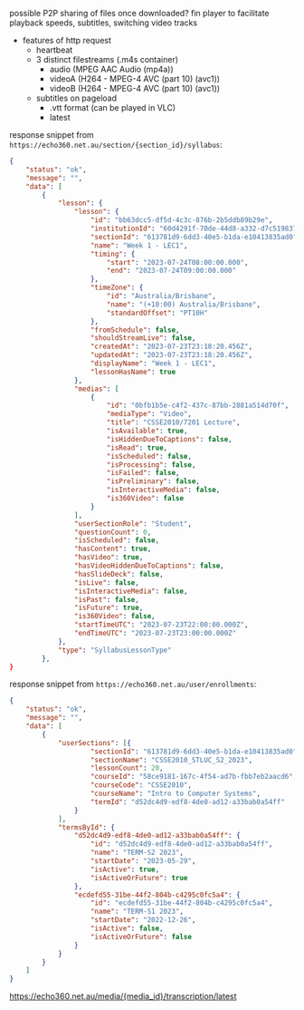 possible P2P sharing of files once downloaded?
fin player to facilitate playback speeds, subtitles, switching video tracks




- features of http request
  - heartbeat
  - 3 distinct filestreams (.m4s container)
    - audio  (MPEG AAC Audio (mp4a))
    - videoA (H264 - MPEG-4 AVC (part 10) (avc1))
    - videoB (H264 - MPEG-4 AVC (part 10) (avc1))
  - subtitles on pageload
    - .vtt format (can be played in VLC)
    - latest

response snippet from `https://echo360.net.au/section/{section_id}/syllabus`:
```json
{
    "status": "ok",
    "message": "",
    "data": [
        {
            "lesson": {
                "lesson": {
                    "id": "bb63dcc5-df5d-4c3c-876b-2b5ddb89b29e",
                    "institutionId": "60d4291f-70de-44d8-a332-d7c51983738d",
                    "sectionId": "613781d9-6dd3-40e5-b1da-e10413835ad0",
                    "name": "Week 1 - LEC1",
                    "timing": {
                        "start": "2023-07-24T08:00:00.000",
                        "end": "2023-07-24T09:00:00.000"
                    },
                    "timeZone": {
                        "id": "Australia/Brisbane",
                        "name": "(+10:00) Australia/Brisbane",
                        "standardOffset": "PT10H"
                    },
                    "fromSchedule": false,
                    "shouldStreamLive": false,
                    "createdAt": "2023-07-23T23:18:20.456Z",
                    "updatedAt": "2023-07-23T23:18:20.456Z",
                    "displayName": "Week 1 - LEC1",
                    "lessonHasName": true
                },
                "medias": [
                    {
                        "id": "0bfb1b5e-c4f2-437c-87bb-2881a514d70f",
                        "mediaType": "Video",
                        "title": "CSSE2010/7201 Lecture",
                        "isAvailable": true,
                        "isHiddenDueToCaptions": false,
                        "isRead": true,
                        "isScheduled": false,
                        "isProcessing": false,
                        "isFailed": false,
                        "isPreliminary": false,
                        "isInteractiveMedia": false,
                        "is360Video": false
                    }
                ],
                "userSectionRole": "Student",
                "questionCount": 0,
                "isScheduled": false,
                "hasContent": true,
                "hasVideo": true,
                "hasVideoHiddenDueToCaptions": false,
                "hasSlideDeck": false,
                "isLive": false,
                "isInteractiveMedia": false,
                "isPast": false,
                "isFuture": true,
                "is360Video": false,
                "startTimeUTC": "2023-07-23T22:00:00.000Z",
                "endTimeUTC": "2023-07-23T23:00:00.000Z"
            },
            "type": "SyllabusLessonType"
        },
}
```

response snippet from `https://echo360.net.au/user/enrollments`:
```json
{
    "status": "ok",
    "message": "",
    "data": [
        {
            "userSections": [{
                    "sectionId": "613781d9-6dd3-40e5-b1da-e10413835ad0",
                    "sectionName": "CSSE2010_STLUC_S2_2023",
                    "lessonCount": 20,
                    "courseId": "58ce9181-167c-4f54-ad7b-fbb7eb2aacd6",
                    "courseCode": "CSSE2010",
                    "courseName": "Intro to Computer Systems",
                    "termId": "d52dc4d9-edf8-4de0-ad12-a33bab0a54ff"
                }
            ],
            "termsById": {
                "d52dc4d9-edf8-4de0-ad12-a33bab0a54ff": {
                    "id": "d52dc4d9-edf8-4de0-ad12-a33bab0a54ff",
                    "name": "TERM-S2 2023",
                    "startDate": "2023-05-29",
                    "isActive": true,
                    "isActiveOrFuture": true
                },
                "ecdefd55-31be-44f2-804b-c4295c0fc5a4": {
                    "id": "ecdefd55-31be-44f2-804b-c4295c0fc5a4",
                    "name": "TERM-S1 2023",
                    "startDate": "2022-12-26",
                    "isActive": false,
                    "isActiveOrFuture": false
                }
            }
        }
    ]
}
```

https://echo360.net.au/media/{media_id}/transcription/latest
